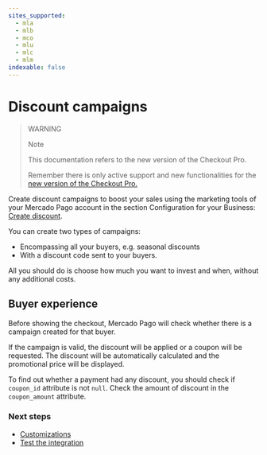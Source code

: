 ```yaml
---
sites_supported:
  - mla
  - mlb
  - mco
  - mlu
  - mlc
  - mlm
indexable: false
---
```


# Discount campaigns

> WARNING
>
> Note
>
> This documentation refers to the new version of the Checkout Pro.
>
> Remember there is only active support and new functionalities for the [new version of the Checkout Pro.](https://www.mercadopago.com.ar/developers/en/guides/online-payments/checkout-pro/introduction/)

Create discount campaigns to boost your sales using the marketing tools of your Mercado Pago account in the section Configuration for your Business: [Create discount](https://www.mercadopago.com.ar/campaigns/create).

You can create two types of campaigns:

* Encompassing all your buyers, e.g. seasonal discounts
* With a discount code sent to your buyers.

All you should do is choose how much you want to invest and when, without any additional costs.

## Buyer experience

Before showing the checkout, Mercado Pago will check whether there is a campaign created for that buyer.

If the campaign is valid, the discount will be applied or a coupon will be requested. The discount will be automatically calculated and the promotional price will be displayed.

To find out whether a payment had any discount, you should check if `coupon_id` attribute is not `null`. Check the amount of discount in the `coupon_amount` attribute.

### Next steps

* [Customizations](https://www.mercadopago.com.ar/developers/en/guides/online-payments/checkout-pro/v1/personalization/)
* [Test the integration](https://www.mercadopago.com.ar/developers/en/guides/online-payments/checkout-pro/v1/testing/)
